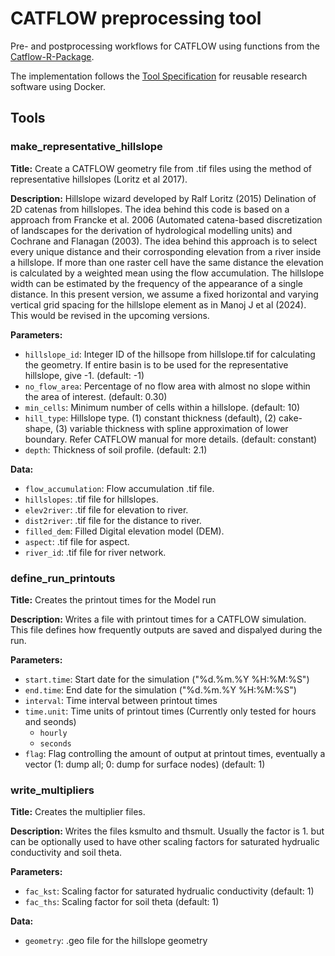 # CATFLOW preprocessing tool

Pre- and postprocessing workflows for CATFLOW using functions from the [Catflow-R-Package](https://github.com/CATFLOW/Catflow-R-Package).

The implementation follows the [Tool Specification](https://vforwater.github.io/tool-specs/) for reusable research software using Docker.

## Tools

### make_representative_hillslope

**Title:** Create a CATFLOW geometry file from .tif files using the method of representative hillslopes (Loritz et al 2017).

**Description:**
Hillslope wizard developed by Ralf Loritz (2015)
Delination of 2D catenas from hillslopes. The idea behind this code is based on a approach from Francke et al. 2006 (Automated 
catena-based discretization of landscapes for the derivation of hydrological modelling 
units) and Cochrane and Flanagan (2003). The idea behind this approach is to select every unique distance and their corrosponding 
elevation from a river inside a hillslope. If more than one raster cell have the same 
distance the elevation is calculated by a weighted mean using the flow accumulation. The 
hillslope width can be estimated by the frequency of the appearance of a single distance. 
In this present version, we assume a fixed horizontal and varying vertical grid spacing for the hillslope element as in Manoj J et al (2024). This would be revised in the
upcoming versions.

**Parameters:**
- `hillslope_id`: Integer ID of the hillsope from hillslope.tif for calculating the geometry. If entire basin is to be used for the representative hillslope, give -1. (default: -1)
- `no_flow_area`: Percentage of no flow area with almost no slope within the area of interest. (default: 0.30)
- `min_cells`: Minimum number of cells within a hillslope. (default: 10)
- `hill_type`: Hillslope type. (1) constant thickness (default), (2) cake-shape, (3) variable thickness with spline approximation of lower boundary. Refer CATFLOW manual for more details. (default: constant)
- `depth`: Thickness of soil profile. (default: 2.1)

**Data:**
- `flow_accumulation`: Flow accumulation .tif file.
- `hillslopes`: .tif file for hillslopes.
- `elev2river`: .tif file for elevation to river.
- `dist2river`: .tif file for the distance to river.
- `filled_dem`: Filled Digital elevation model (DEM).
- `aspect`: .tif file for aspect.
- `river_id`: .tif file for river network.

### define_run_printouts

**Title:** Creates the printout times for the Model run

**Description:**
Writes a file with printout times for a CATFLOW simulation.
This file defines how frequently outputs are saved and dispalyed during the run.

**Parameters:**
- `start.time`: Start date for the simulation ("%d.%m.%Y %H:%M:%S")
- `end.time`: End date for the simulation ("%d.%m.%Y %H:%M:%S")
- `interval`: Time interval between printout times
- `time.unit`: Time units of printout times (Currently only tested for hours and seonds)
  - `hourly`
  - `seconds`
- `flag`: Flag controlling the amount of output at printout times, eventually a vector (1: dump all; 0: dump for surface nodes) (default: 1)

### write_multipliers

**Title:** Creates the multiplier files.

**Description:**
Writes the files ksmulto and thsmult.
Usually the factor is 1. but can be optionally used to have other scaling factors for saturated hydrualic conductivity and soil theta.

**Parameters:**
- `fac_kst`: Scaling factor for saturated hydrualic conductivity (default: 1)
- `fac_ths`: Scaling factor for soil theta (default: 1)

**Data:**
- `geometry`: .geo file for the hillslope geometry




